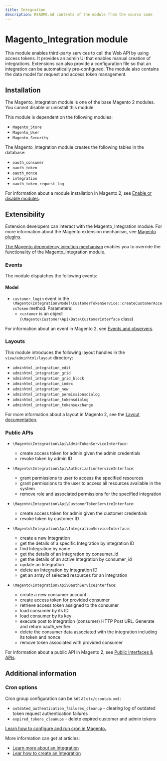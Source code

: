 ```yaml
---
title: Integration
description: README.md contents of the module from the source code
---
```


# Magento_Integration module

This module enables third-party services to call the Web API by using access tokens.
It provides an admin UI that enables manual creation of integrations. Extensions can also provide a configuration
file so that an integration can be automatically pre-configured. The module also contains the data
model for request and access token management.

## Installation

The Magento_Integration module is one of the base Magento 2 modules. You cannot disable or uninstall this module.

This module is dependent on the following modules:
- `Magento_Store`
- `Magento_User`
- `Magento_Security`

The Magento_Integration module creates the following tables in the database:
- `oauth_consumer`
- `oauth_token`
- `oauth_nonce`
- `integration`
- `oauth_token_request_log`

For information about a module installation in Magento 2, see [Enable or disable modules](https://devdocs.magento.com/guides/v2.4/install-gde/install/cli/install-cli-subcommands-enable.html).

## Extensibility

Extension developers can interact with the Magento_Integration module. For more information about the Magento extension mechanism, see [Magento plugins](https://devdocs.magento.com/guides/v2.4/extension-dev-guide/plugins.html).

[The Magento dependency injection mechanism](https://devdocs.magento.com/guides/v2.4/extension-dev-guide/depend-inj.html) enables you to override the functionality of the Magento_Integration module.

### Events

The module dispatches the following events:

#### Model
- `customer_login` event in the `\Magento\Integration\Model\CustomerTokenService::createCustomerAccessToken` method. Parameters:
    - `customer` is an object (`\Magento\Customer\Api\Data\CustomerInterface` class)

For information about an event in Magento 2, see [Events and observers](http://devdocs.magento.com/guides/v2.4/extension-dev-guide/events-and-observers.html#events).

### Layouts

This module introduces the following layout handles in the `view/adminhtml/layout` directory:
- `adminhtml_integration_edit`
- `adminhtml_integration_grid`
- `adminhtml_integration_grid_block`
- `adminhtml_integration_index`
- `adminhtml_integration_new`
- `adminhtml_integration_permissionsdialog`
- `adminhtml_integration_tokensdialog`
- `adminhtml_integration_tokensexchange`

For more information about a layout in Magento 2, see the [Layout documentation](https://devdocs.magento.com/guides/v2.4/frontend-dev-guide/layouts/layout-overview.html).

### Public APIs

- `\Magento\Integration\Api\AdminTokenServiceInterface`:
    - create access token for admin given the admin credentials
    - revoke token by admin ID

- `\Magento\Integration\Api\AuthorizationServiceInterface`:
    - grant permissions to user to access the specified resources
    - grant permissions to the user to access all resources available in the system
    - remove role and associated permissions for the specified integration

- `\Magento\Integration\Api\CustomerTokenServiceInterface`:
    - create access token for admin given the customer credentials
    - revoke token by customer ID

- `\Magento\Integration\Api\IntegrationServiceInterface`:
    - create a new Integration
    - get the details of a specific Integration by integration ID
    - find Integration by name
    - get the details of an Integration by consumer_id
    - get the details of an active Integration by consumer_id
    - update an Integration
    - delete an Integration by integration ID
    - get an array of selected resources  for an integration
  
- `\Magento\Integration\Api\OauthServiceInterface`:
    - create a new consumer account
    - create access token for provided consumer
    - retrieve access token assigned to the consumer
    - load consumer by its ID 
    - load consumer by its key
    - execute post to integration (consumer) HTTP Post URL. Generate and return oauth_verifier
    - delete the consumer data associated with the integration including its token and nonce
    - remove token associated with provided consumer

For information about a public API in Magento 2, see [Public interfaces & APIs](http://devdocs.magento.com/guides/v2.4/extension-dev-guide/api-concepts.html).

## Additional information

### Cron options

Cron group configuration can be set at `etc/crontab.xml`:
- `outdated_authentication_failures_cleanup` - clearing log of outdated token request authentication failures
- `expired_tokens_cleanups` - delete expired customer and admin tokens

[Learn how to configure and run cron in Magento.](http://devdocs.magento.com/guides/v2.4/config-guide/cli/config-cli-subcommands-cron.html).

More information can get at articles:
- [Learn more about an Integration](https://docs.magento.com/user-guide/system/integrations.html)
- [Lear how to create an Integration](https://devdocs.magento.com/guides/v2.4/get-started/create-integration.html)

